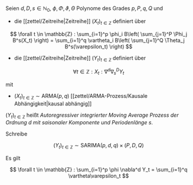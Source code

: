 Seien $d, D, s \in \mathbb{N}_0$, $\phi, \Phi, \vartheta, \Theta$ Polynome des Grades $p, P, q, Q$ und
- die [[zettel/Zeitreihe|Zeitreihe]] $(X_t)_{t \in \mathbb{Z}}$ definiert über

$$
	\forall t \in \mathbb{Z} : \sum_{i=1}^p \phi_i B\left( \sum_{j=1}^P \Phi_j B^s(X_t) \right) = \sum_{i=1}^q \vartheta_i B\left( \sum_{j=1}^Q \Theta_j B^s(\varepsilon_t) \right)
$$

- die [[zettel/Zeitreihe|Zeitreihe]] $(Y_t)_{t \in \mathbb{Z}}$ definiert über

$$
	\forall t \in \mathbb{Z} : X_t : \nabla^d\nabla_s^D Y_t
$$

mit
- $(X_t)_{t \in \mathbb{Z}} \sim \text{ARMA}(p, q)$ [[zettel/ARMA-Prozess/Kausale Abhängigkeit|kausal abhängig]]

$(Y_t)_{t \in \mathbb{Z}}$ heißt *Autoregressiver integrierter Moving Average Prozess der Ordnung $d$ mit saisonaler Komponente und Periodenlänge $s$*.

Schreibe

$$
	(Y_t)_{t \in \mathbb{Z}} \sim \text{SARIMA}(p, d, q) \times (P, D, Q)
$$

Es gilt

$$
	\forall t \in \mathbb{Z} : \sum_{i=1}^p \phi \nabla^d Y_t = \sum_{i=1}^q \vartheta\varepsilon_t
$$
